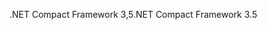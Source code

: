 <span data-ttu-id="587ca-101">.NET Compact Framework 3,5</span><span class="sxs-lookup"><span data-stu-id="587ca-101">.NET Compact Framework 3.5</span></span>